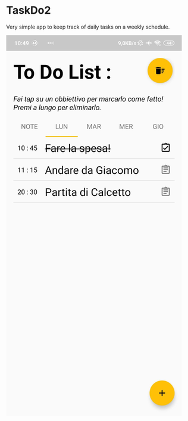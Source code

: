 # TaskDo2

Very simple app to keep track of daily tasks on a weekly schedule.

![](app/src/main/res/drawable/ReadMe_Screenshot.jpg)
